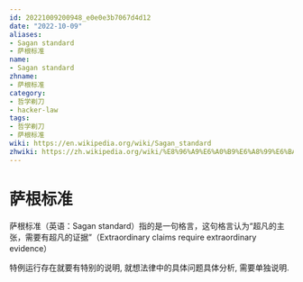 ```yaml
---
id: 20221009200948_e0e0e3b7067d4d12
date: "2022-10-09"
aliases:
- Sagan standard
- 萨根标准
name:
- Sagan standard
zhname:
- 萨根标准
category:
- 哲学剃刀
- hacker-law
tags:
- 哲学剃刀
- 萨根标准
wiki: https://en.wikipedia.org/wiki/Sagan_standard
zhwiki: https://zh.wikipedia.org/wiki/%E8%96%A9%E6%A0%B9%E6%A8%99%E6%BA%96
---
```


# 萨根标准

萨根标准（英语：Sagan standard）指的是一句格言，这句格言认为“超凡的主张，需要有超凡的证据”（Extraordinary claims require extraordinary evidence）

特例运行存在就要有特别的说明, 就想法律中的具体问题具体分析, 需要单独说明.
